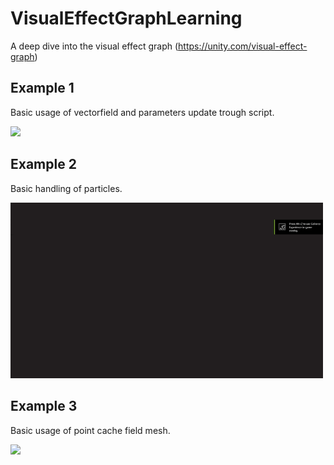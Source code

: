 # VisualEffectGraphLearning
A deep dive into the visual effect graph (https://unity.com/visual-effect-graph)

## Example 1
Basic usage of vectorfield and parameters update trough script.

<img src="https://github.com/WinCisky/VisualEffectGraphLearning/blob/master/_Presentation/reg1.gif" width="500"/>

## Example 2
Basic handling of particles.

<img src="https://github.com/WinCisky/VisualEffectGraphLearning/blob/master/_Presentation/reg2.gif" width="500"/>

## Example 3
Basic usage of point cache field mesh.

<img src="https://github.com/WinCisky/VisualEffectGraphLearning/blob/master/_Presentation/reg3.gif" width="500"/>
